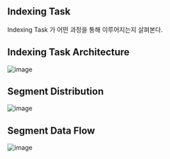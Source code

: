 ## Indexing Task
Indexing Task 가 어떤 과정을 통해 이루어지는지 살펴본다.

## Indexing Task Architecture

![image](https://user-images.githubusercontent.com/4033129/44766740-dc578480-ab95-11e8-8af7-7a317f56ff54.png)

## Segment Distribution

![image](https://user-images.githubusercontent.com/4033129/44769429-8a1b6100-ab9f-11e8-82c0-614421632c1d.png)

## Segment Data Flow

![image](https://user-images.githubusercontent.com/4033129/44769456-a0292180-ab9f-11e8-98a5-53da266931b6.png)
